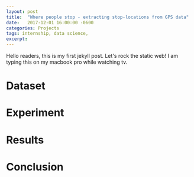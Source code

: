 ```yaml
---
layout: post
title:  "Where people stop - extracting stop-locations from GPS data"
date:   2017-12-01 16:00:00 -0600
categories: Projects
tags: internship, data science, 
excerpt:  
---
```

Hello readers, this is my first jekyll post. Let's rock the static web! I am typing this on my macbook pro while watching tv.

# Dataset

# Experiment

# Results

# Conclusion